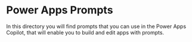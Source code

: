<p align="center"><h1>Power Apps Prompts</h1></p>


In this directory you will find prompts that you can use in the Power Apps Copilot, that will enable you to build and edit apps with prompts.